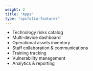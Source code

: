 ```yaml
---
weight: 2
title: "Apps"
type: "opsfolio-features"
---
```

* Technology risks catalog
* Multi-device dashboard
* Operational assets inventory
* Staff collaboration & communications
* Training tracking
* Vulnerability management
* Analytics & reporting